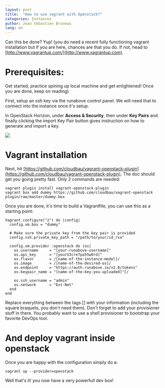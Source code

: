 ```yaml
---
layout: post
title:  "How to use vagrant with Openstack?"
categories: Instances
author: Jean Sébastien Bruneau
lang: en
---
```


Can this be done? Yup!
(you do need a recent fully functioning vagrant installation but if you are here, chances are that you do. If not, head to [http://www.vagrantup.com/](http://www.vagrantup.com).

# Prerequisites:

Get started, practice spining up local machine and get enlightened! Once you are done, keep on reading)

First, setup an ssh key via the runabove control panel. We will need that to connect into the instance once it's setup.

In OpenStack Horizon, under __Access & Security__, then under __Key Pairs__ and finally clicking the import Key Pair button gives instruction on how to generate and import a key.

![](http://getoutofthecube.com/public/runabove-vagrant/1.PNG)

# Vagrant installation

Next, hit [https://github.com/cloudbau/vagrant-openstack-plugin](https://github.com/cloudbau/vagrant-openstack-plugin). The doc should get you going pretty fast. Only 2 commands are needed:

```
vagrant plugin install vagrant-openstack-plugin
vagrant box add dummy https://github.com/cloudbau/vagrant-openstack plugin/raw/master/dummy.box
```

Once you are done, it's time to build a Vagrantfile, you can use this as a starting point:

```
Vagrant.configure("2") do |config|
  config.vm.box = "dummy"

  # Make sure the private key from the key pair is provided
  config.ssh.private_key_path = "/path/to/your/id_rsa"

  config.vm.provider :openstack do |os|
    os.username     = "[your-runabove-username]"
    os.api_key      = "[yourS3cre7pa55w0rd]"
    os.flavor       = /[name-of-the-instance-model]/
    os.image        = /[name-of-the-desired-os]/
    os.endpoint     = "https://auth.runabove.io/v2.0/tokens"
    os.keypair_name = "[name-of-the-key-you-uploaded]"[/

    os.ssh_username = "admin"
    os.network      = "Ext-Net"
  end
end
```

Replace everything between the tags [] with your information (including the square braquets, you don't need them). Don't forget to add your provisioner stuff in there. You probably want to use a shell provisioner to bootstrap your favorite DevOps tool.

# And deploy vagrant inside openstack

Once you are happy with the configuration simply do a:

```
vagrant up --provider=openstack
```

Well that's it! you now have a very powerfull dev box!
